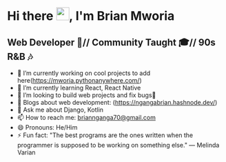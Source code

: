 # Hi there <img src="https://raw.githubusercontent.com/MartinHeinz/MartinHeinz/master/wave.gif" width="30px">, I'm Brian Mworia
## Web Developer 🐍// Community Taught 🎓// 90s R&B 🎶
<!--
**mworia-Br/mworia-Br** is a ✨ _special_ ✨ repository because its `README.md` (this file) appears on your GitHub profile.

Here are some ideas to get you started:
-->
- 🔭 I’m currently working on cool projects to add here(https://mworia.pythonanywhere.com/)
- 🌱 I’m currently learning React, React Native
- 👯 I’m looking to build web projects and fix bugs🐞
- 📝 Blogs about web development: (https://ngangabrian.hashnode.dev/)
- 💬 Ask me about Django, Kotlin
- 📫 How to reach me: briannganga70@gmail.com
- 😄 Pronouns: He/Him
- ⚡ Fun fact: "The best programs are the ones written when the programmer is supposed to be working on something else." — Melinda Varian
